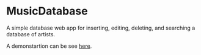 # MusicDatabase
A simple database web app for inserting, editing, deleting, and searching a database of artists.


A demonstartion can be see <a href="http://jonbrownsstupidapps.com/apps/database/artists.php">here</a>.
